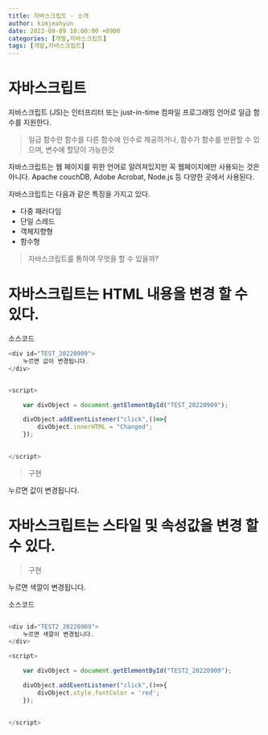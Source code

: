 ```yaml
---
title: 자바스크립트 - 소개
author: kimjeahyun
date: 2022-09-09 10:00:00 +0900
categories: [개발,자바스크립트]
tags: [개발,자바스크립트]
---
```


# 자바스크립트

자바스크립트 (JS)는 인터프리터 또는 just-in-time 컴파일 프로그래밍 언어로 일급 함수를 지원한다.

>일급 함수란  함수를 다른 함수에 인수로 제공하거나, 함수가 함수를 반환할 수 있으며, 변수에 할당이 가능한것

자바스크립트는 웹 페이지를 위한 언어로 알려져있지만 꼭 웹페이지에만 사용되는 것은 아니다. Apache couchDB, Adobe Acrobat, Node.js 등 다양한 곳에서 사용된다.

자바스크립트는 다음과 같은 특징을 가지고 있다.
-   다중 패러다임
-   단일 스레드
-   객체지향형
-   함수형

> 자바스크립트를 통하여 무엇을 할 수 있을까?


# 자바스크립트는 HTML 내용을 변경 할 수 있다.

소스코드

```javascript
<div id="TEST_20220909">
    누르면 값이 변경됩니다.
</div>


<script>

    var divObject = document.getElementById("TEST_20220909");

    divObject.addEventListener("click",()=>{
        divObject.innerHTML = "Changed";
    });

    
</script>
```

> 구현

<div id="TEST_20220909">
    누르면 값이 변경됩니다.
</div>


<script>

    var divObject = document.getElementById("TEST_20220909");

    divObject.addEventListener("click",()=>{
        divObject.innerHTML = "Changed";
    });

    
</script>

# 자바스크립트는 스타일 및 속성값을 변경 할 수 있다.

> 구현

<div id="TEST2_20220909">
    누르면 색깔이 변경됩니다.
</div>

<script>

    var divObject = document.getElementById("TEST2_20220909");

    divObject.addEventListener("click",()=>{
        divObject.style.fontColor = 'red';
    });

    
</script>

소스코드


```javascript

<div id="TEST2_20220909">
    누르면 색깔이 변경됩니다.
</div>

<script>

    var divObject = document.getElementById("TEST2_20220909");

    divObject.addEventListener("click",()=>{
        divObject.style.fontColor = 'red';
    });

    
</script>

```
